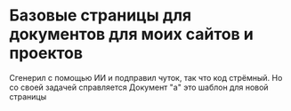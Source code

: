 # Базовые страницы для документов для моих сайтов и проектов
Сгенерил с помощью ИИ и подправил чуток, так что код стрёмный. Но со своей задачей справляется
Документ "а" это шаблон для новой страницы
